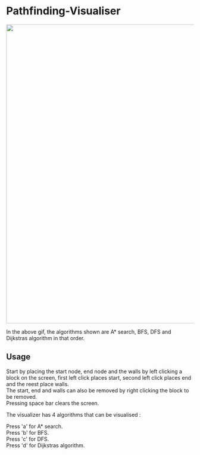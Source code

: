 # Pathfinding-Visualiser
<p align="center">
  <img src="https://github.com/Harshil2107/Pathfinding-Visualiser/blob/main/pathfindingvisualizer_gif.gif?raw=true" width="800">
</p>

In the above gif, the algorithms shown are A* search, BFS, DFS and Dijkstras algorithm in that order.  
## Usage

Start by placing the start node, end node and the walls by left clicking a block on the screen, first left click places start, second left click places end and the reest place walls.  
The start, end and walls can also be removed by right clicking the block to be removed.  
Pressing space bar clears the screen.  

The visualizer has 4 algorithms that can be visualised :

Press 'a' for A* search.  
Press 'b' for BFS.  
Press 'c' for DFS.  
Press 'd' for Dijkstras algorithm.  
